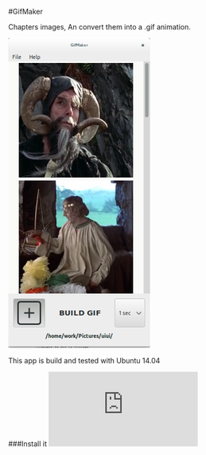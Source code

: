 #GifMaker

Chapters images, An convert them into a .gif animation.

![App-ui](https://raw.githubusercontent.com/voidcode/gifmaker/master/PR/capter-images-ui.png)

This app is build and tested with Ubuntu 14.04

###Install it
![gifmaker_0.0.1_all.deb](https://github.com/voidcode/gifmaker/raw/master/RC/gifmaker_0.0.1_all.deb)
